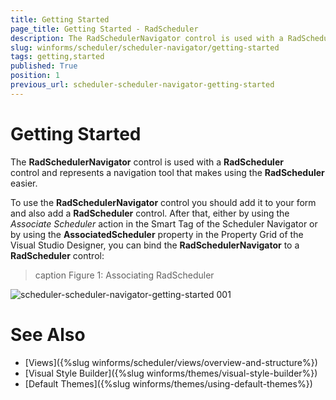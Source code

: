 ```yaml
---
title: Getting Started
page_title: Getting Started - RadScheduler
description: The RadSchedulerNavigator control is used with a RadScheduler control and represents a navigation tool that makes using the RadScheduler easier.
slug: winforms/scheduler/scheduler-navigator/getting-started
tags: getting,started
published: True
position: 1
previous_url: scheduler-scheduler-navigator-getting-started
---
```


# Getting Started

The __RadSchedulerNavigator__ control is used with a __RadScheduler__ control and represents a navigation tool that makes using the __RadScheduler__ easier.

To use the __RadSchedulerNavigator__ control you should add it to your form and also add a __RadScheduler__ control. After that, either by using the *Associate Scheduler* action in the Smart Tag of the  Scheduler Navigator or by using the __AssociatedScheduler__ property in the Property Grid of the Visual Studio Designer, you can bind the __RadSchedulerNavigator__ to a __RadScheduler__ control:

>caption Figure 1: Associating RadScheduler

![scheduler-scheduler-navigator-getting-started 001](images/scheduler-scheduler-navigator-getting-started001.png)

# See Also

* [Views]({%slug winforms/scheduler/views/overview-and-structure%})
* [Visual Style Builder]({%slug winforms/themes/visual-style-builder%})
* [Default Themes]({%slug winforms/themes/using-default-themes%})
